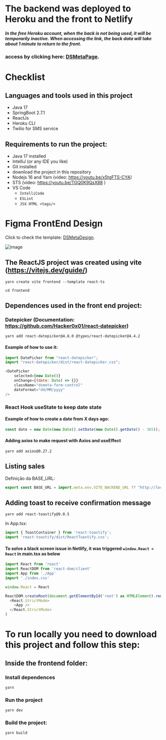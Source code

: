 # The backend was deployed to Heroku and the front to Netlify

##### In the free Heroku account, when the back is not being used, it will be temporarily inactive. When accessing the link, the back data will take about 1 minute to return to the front.

### access by clicking here:  <a href="https://631bd92d214dbb0009895527--meek-yeot-66a484.netlify.app/" target="_blank" rel="noopener noreferrer">DSMetaPage</a>.</p>

# Checklist

## Languages and tools used in this project

- Java 17
- SpringBoot 2.7.1
- ReactJs
- Heroku CLI
- Twilio for SMS service

## Requirements to run the project:
- Java 17 installed
- IntelliJ (or any IDE you like)
- Git installed
- download the project in this repository
- Nodejs 16 and Yarn (video: https://youtu.be/x5tgFTS-CYA)
- STS (video: https://youtu.be/TGQ0K9QsX88 )
- VS Code
  - `IntelliCode`
  - `ESLint`
  - `JSX HTML <tags/>`

# Figma FrontEnd Design 

<p>Click to check the template: <a href="https://www.figma.com/file/oDyi3LZOTeYaUcs8obHZwR/DSMeta1?node-id=9%3A581" target="_blank" rel="noopener noreferrer">DSMetaDesign</a>.</p>

![image](https://user-images.githubusercontent.com/64603952/188659866-22652b11-5e9b-4953-8553-e7960fc0ea7f.png)

## The ReactJS project was created using vite (https://vitejs.dev/guide/)

```
yarn create vite frontend --template react-ts
```

```
cd frontend
```

## Dependences used in the front end project:

### Datepicker (Documentation: https://github.com/Hacker0x01/react-datepicker)
```
yarn add react-datepicker@4.8.0 @types/react-datepicker@4.4.2
```
#### Example of how to use it:
```javascript
import DatePicker from "react-datepicker";
import "react-datepicker/dist/react-datepicker.css";

<DatePicker
    selected={new Date()}
    onChange={(date: Date) => {}}
    className="dsmeta-form-control"
    dateFormat="dd/MM/yyyy"
/>
```

### React Hook useState to keep date state

#### Example of how to create a date from X days ago:
```js
const date = new Date(new Date().setDate(new Date().getDate() - 365));
```

#### Adding axios to make request with Axios and useEffect

```
yarn add axios@0.27.2
```

## Listing sales

Definição da BASE_URL:

```javascript
export const BASE_URL = import.meta.env.VITE_BACKEND_URL ?? "http://localhost:8080";
```

## Adding toast to receive confirmation message

```
yarn add react-toastify@9.0.5
```

In App.tsx:
```javascript
import { ToastContainer } from 'react-toastify';
import 'react-toastify/dist/ReactToastify.css';
```

#### To solve a black screen issue in Netlify, it was triggered `window.React = React` in main.tsx as below

```js
import React from 'react'
import ReactDOM from 'react-dom/client'
import App from './App'
import './index.css'

window.React = React

ReactDOM.createRoot(document.getElementById('root') as HTMLElement).render(
  <React.StrictMode>
    <App />
  </React.StrictMode>
)
```

# To run locally you need to download this project and follow this step:

## Inside the frontend folder:

### Install dependences
```
yarn 
```

### Run the project

```
yarn dev
```

### Build the project:


```
yarn build
```
